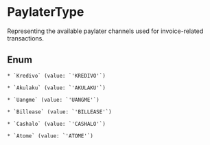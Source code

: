 # PaylaterType

Representing the available paylater channels used for invoice-related transactions.


## Enum


    * `Kredivo` (value: `'KREDIVO'`)

    * `Akulaku` (value: `'AKULAKU'`)

    * `Uangme` (value: `'UANGME'`)

    * `Billease` (value: `'BILLEASE'`)

    * `Cashalo` (value: `'CASHALO'`)

    * `Atome` (value: `'ATOME'`)



